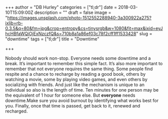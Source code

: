 +++
author = "DB Hurley"
categories = ["tl;dr"]
date = 2018-03-10T15:09:00Z
description = ""
draft = false
image = "https://images.unsplash.com/photo-1512552288940-3a300922a275?ixlib=rb-0.3.5&q=80&fm=jpg&crop=entropy&cs=tinysrgb&w=1080&fit=max&ixid=eyJhcHBfaWQiOjExNzczfQ&s=710b8a1a86ef03c78f2cff1ff1533428"
slug = "downtime"
tags = ["tl;dr"]
title = "Downtime"

+++


Nobody should work non-stop. Everyone needs some downtime and a break. It’s important to remember this simple fact. It’s also more important to remember that not everyone requires the same thing. Some people find respite and a chance to recharge by reading a good book, others by watching a movie, some by playing video games, and even others by socializing with friends. And just like the mechanism is unique to an individual so also is the length of time. Ten minutes for one person may be the equivalent of 1 hour for someone else. But **everyone** needs downtime.Make sure you avoid burnout by identifying what works best for you. Finally, once that time is passed, get back to it, renewed and recharged.


